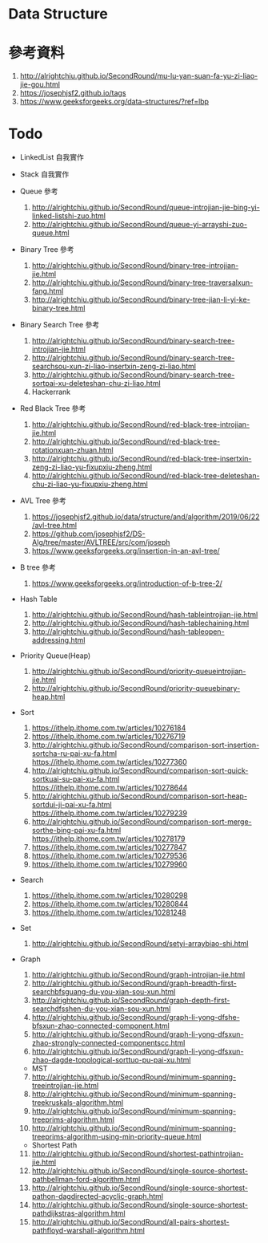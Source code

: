 # Data Structure

# 參考資料

1. http://alrightchiu.github.io/SecondRound/mu-lu-yan-suan-fa-yu-zi-liao-jie-gou.html
2. https://josephjsf2.github.io/tags
3. https://www.geeksforgeeks.org/data-structures/?ref=lbp

# Todo

- LinkedList 自我實作

- Stack 自我實作

- Queue 參考

  1. http://alrightchiu.github.io/SecondRound/queue-introjian-jie-bing-yi-linked-listshi-zuo.html
  2. http://alrightchiu.github.io/SecondRound/queue-yi-arrayshi-zuo-queue.html

- Binary Tree 參考

  1. http://alrightchiu.github.io/SecondRound/binary-tree-introjian-jie.html
  2. http://alrightchiu.github.io/SecondRound/binary-tree-traversalxun-fang.html
  3. http://alrightchiu.github.io/SecondRound/binary-tree-jian-li-yi-ke-binary-tree.html

- Binary Search Tree 參考

  1. http://alrightchiu.github.io/SecondRound/binary-search-tree-introjian-jie.html
  2. http://alrightchiu.github.io/SecondRound/binary-search-tree-searchsou-xun-zi-liao-insertxin-zeng-zi-liao.html
  3. http://alrightchiu.github.io/SecondRound/binary-search-tree-sortpai-xu-deleteshan-chu-zi-liao.html
  4. Hackerrank

- Red Black Tree 參考

  1. http://alrightchiu.github.io/SecondRound/red-black-tree-introjian-jie.html
  2. http://alrightchiu.github.io/SecondRound/red-black-tree-rotationxuan-zhuan.html
  3. http://alrightchiu.github.io/SecondRound/red-black-tree-insertxin-zeng-zi-liao-yu-fixupxiu-zheng.html
  4. http://alrightchiu.github.io/SecondRound/red-black-tree-deleteshan-chu-zi-liao-yu-fixupxiu-zheng.html

- AVL Tree 參考

  1. https://josephjsf2.github.io/data/structure/and/algorithm/2019/06/22/avl-tree.html
  2. https://github.com/josephjsf2/DS-Alg/tree/master/AVLTREE/src/com/joseph
  3. https://www.geeksforgeeks.org/insertion-in-an-avl-tree/

- B tree 參考

  1. https://www.geeksforgeeks.org/introduction-of-b-tree-2/

- Hash Table

  1. http://alrightchiu.github.io/SecondRound/hash-tableintrojian-jie.html
  2. http://alrightchiu.github.io/SecondRound/hash-tablechaining.html
  3. http://alrightchiu.github.io/SecondRound/hash-tableopen-addressing.html

- Priority Queue(Heap)

  1. http://alrightchiu.github.io/SecondRound/priority-queueintrojian-jie.html
  2. http://alrightchiu.github.io/SecondRound/priority-queuebinary-heap.html

- Sort

  1. https://ithelp.ithome.com.tw/articles/10276184
  2. https://ithelp.ithome.com.tw/articles/10276719
  3. http://alrightchiu.github.io/SecondRound/comparison-sort-insertion-sortcha-ru-pai-xu-fa.html
     https://ithelp.ithome.com.tw/articles/10277360
  4. http://alrightchiu.github.io/SecondRound/comparison-sort-quick-sortkuai-su-pai-xu-fa.html
     https://ithelp.ithome.com.tw/articles/10278644
  5. http://alrightchiu.github.io/SecondRound/comparison-sort-heap-sortdui-ji-pai-xu-fa.html
     https://ithelp.ithome.com.tw/articles/10279239
  6. http://alrightchiu.github.io/SecondRound/comparison-sort-merge-sorthe-bing-pai-xu-fa.html
     https://ithelp.ithome.com.tw/articles/10278179
  7. https://ithelp.ithome.com.tw/articles/10277847
  8. https://ithelp.ithome.com.tw/articles/10279536
  9. https://ithelp.ithome.com.tw/articles/10279960

- Search

  1. https://ithelp.ithome.com.tw/articles/10280298
  2. https://ithelp.ithome.com.tw/articles/10280844
  3. https://ithelp.ithome.com.tw/articles/10281248

- Set
  1. http://alrightchiu.github.io/SecondRound/setyi-arraybiao-shi.html
- Graph
  1. http://alrightchiu.github.io/SecondRound/graph-introjian-jie.html
  2. http://alrightchiu.github.io/SecondRound/graph-breadth-first-searchbfsguang-du-you-xian-sou-xun.html
  3. http://alrightchiu.github.io/SecondRound/graph-depth-first-searchdfsshen-du-you-xian-sou-xun.html
  4. http://alrightchiu.github.io/SecondRound/graph-li-yong-dfshe-bfsxun-zhao-connected-component.html
  5. http://alrightchiu.github.io/SecondRound/graph-li-yong-dfsxun-zhao-strongly-connected-componentscc.html
  6. http://alrightchiu.github.io/SecondRound/graph-li-yong-dfsxun-zhao-dagde-topological-sorttuo-pu-pai-xu.html
  - MST
  7. http://alrightchiu.github.io/SecondRound/minimum-spanning-treeintrojian-jie.html
  8. http://alrightchiu.github.io/SecondRound/minimum-spanning-treekruskals-algorithm.html
  9. http://alrightchiu.github.io/SecondRound/minimum-spanning-treeprims-algorithm.html
  10. http://alrightchiu.github.io/SecondRound/minimum-spanning-treeprims-algorithm-using-min-priority-queue.html
  - Shortest Path
  11. http://alrightchiu.github.io/SecondRound/shortest-pathintrojian-jie.html
  12. http://alrightchiu.github.io/SecondRound/single-source-shortest-pathbellman-ford-algorithm.html
  13. http://alrightchiu.github.io/SecondRound/single-source-shortest-pathon-dagdirected-acyclic-graph.html
  14. http://alrightchiu.github.io/SecondRound/single-source-shortest-pathdijkstras-algorithm.html
  15. http://alrightchiu.github.io/SecondRound/all-pairs-shortest-pathfloyd-warshall-algorithm.html
